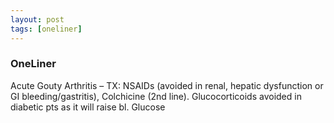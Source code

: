```yaml
---
layout: post
tags: [oneliner]
---
```



### OneLiner

Acute Gouty Arthritis – TX: NSAIDs (avoided in renal, hepatic dysfunction or GI bleeding/gastritis), Colchicine (2nd line). Glucocorticoids avoided in diabetic pts as it will raise bl. Glucose
